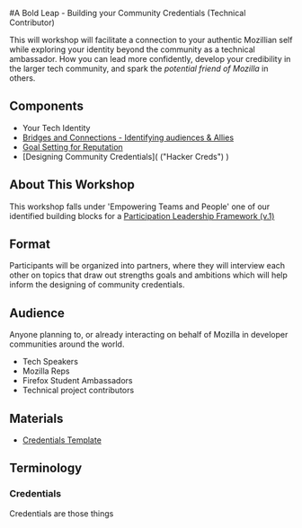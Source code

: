#A Bold Leap - Building your Community Credentials (Technical Contributor)

This will workshop will facilitate a connection to your authentic Mozillian self while exploring your identity beyond the community as a technical ambassador. How you can lead more confidently, develop your credibility in the larger tech community, and spark the *potential friend of Mozilla* in others.

## Components

* Your Tech Identity
* [Bridges and Connections - Identifying audiences & Allies]()
* [Goal Setting for Reputation]()
* [Designing Community Credentials]( ("Hacker Creds") )

## About This Workshop

This workshop falls under 'Empowering Teams and People' one of our identified building blocks for a [Participation Leadership Framework (v.1)](http://tiptoes.ca/wp-content/uploads/2015/08/2015-08-28_1244.png)

## Format
 
Participants will be organized into partners, where they will interview each other on topics that draw out strengths goals and ambitions which will help inform the designing of community credentials.

## Audience

Anyone planning to, or already interacting on behalf of Mozilla in developer communities around the world.

* Tech Speakers
* Mozilla Reps
* Firefox Student Ambassadors
* Technical project contributors

## Materials

* [Credentials Template]()

## Terminology

### Credentials

Credentials are those things


